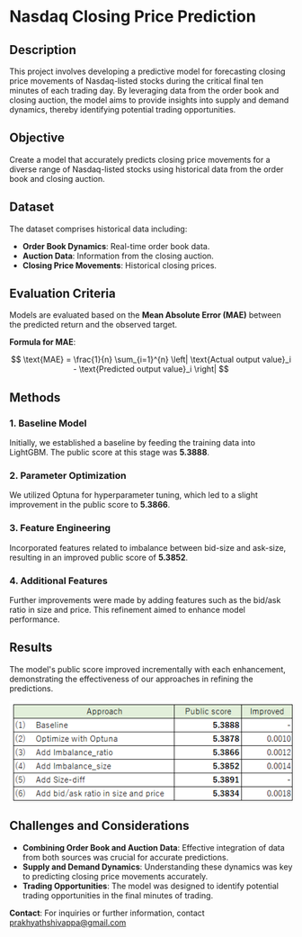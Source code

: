 # Nasdaq Closing Price Prediction

## Description

This project involves developing a predictive model for forecasting closing price movements of Nasdaq-listed stocks during the critical final ten minutes of each trading day. By leveraging data from the order book and closing auction, the model aims to provide insights into supply and demand dynamics, thereby identifying potential trading opportunities.

## Objective

Create a model that accurately predicts closing price movements for a diverse range of Nasdaq-listed stocks using historical data from the order book and closing auction.

## Dataset

The dataset comprises historical data including:
- **Order Book Dynamics**: Real-time order book data.
- **Auction Data**: Information from the closing auction.
- **Closing Price Movements**: Historical closing prices.

## Evaluation Criteria

Models are evaluated based on the **Mean Absolute Error (MAE)** between the predicted return and the observed target.

**Formula for MAE**:

$$
\text{MAE} = \frac{1}{n} \sum_{i=1}^{n} \left| \text{Actual output value}_i - \text{Predicted output value}_i \right|
$$


## Methods

### 1. Baseline Model

Initially, we established a baseline by feeding the training data into LightGBM. The public score at this stage was **5.3888**.

### 2. Parameter Optimization

We utilized Optuna for hyperparameter tuning, which led to a slight improvement in the public score to **5.3866**.

### 3. Feature Engineering

Incorporated features related to imbalance between bid-size and ask-size, resulting in an improved public score of **5.3852**.

### 4. Additional Features

Further improvements were made by adding features such as the bid/ask ratio in size and price. This refinement aimed to enhance model performance.

## Results

The model's public score improved incrementally with each enhancement, demonstrating the effectiveness of our approaches in refining the predictions.

![Alt Text](https://github.com/PrakhyathS/Close-Price-Prediction/blob/main/Results.png)

## Challenges and Considerations

- **Combining Order Book and Auction Data**: Effective integration of data from both sources was crucial for accurate predictions.
- **Supply and Demand Dynamics**: Understanding these dynamics was key to predicting closing price movements accurately.
- **Trading Opportunities**: The model was designed to identify potential trading opportunities in the final minutes of trading.

**Contact**: For inquiries or further information, contact [prakhyathshivappa@gmail.com](mailto:prakhyathshivappa@gmail.com)

